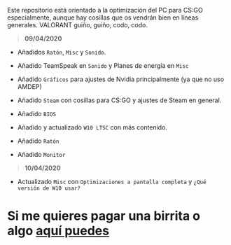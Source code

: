 Este repositorio está orientado a la optimización del PC para CS:GO especialmente, aunque hay cosillas que os vendrán bien en líneas generales. VALORANT guiño, guiño, codo, codo.

> **09/04/2020**

- Añadidos `Ratón`, `Misc` y `Sonido`.

- Añadido TeamSpeak en `Sonido` y Planes de energía en `Misc`

- Añadido `Gráficos` para ajustes de Nvidia principalmente (ya que no uso AMDEP)

- Añadido `Steam` con cosillas para CS:GO y ajustes de Steam en general.

- Añadido `BIOS`

- Añadido y actualizado `W10 LTSC` con más contenido.

- Añadido `Ratón`

- Añadido `Monitor`

> **10/04/2020**

- Actualizado `Misc` con `Optimizaciones a pantalla completa` y `¿Qué versión de W10 usar?`

# Si me quieres pagar una birrita o algo [aquí puedes](https://www.paypal.me/thinkii)
